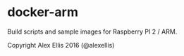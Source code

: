 docker-arm
=================

Build scripts and sample images for Raspberry PI 2 / ARM.


Copyright Alex Ellis 2016 (@alexellis)

